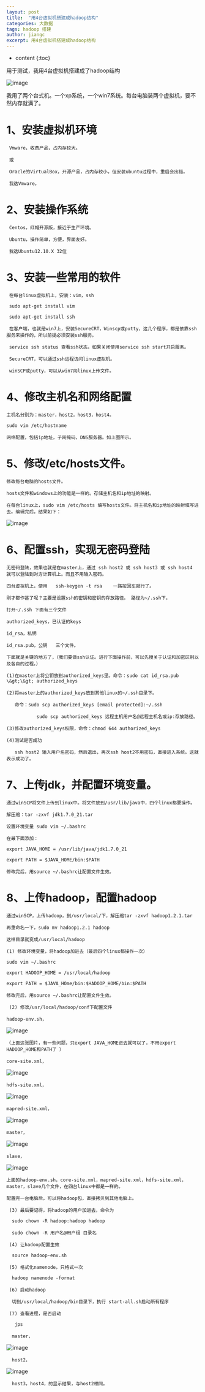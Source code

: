 ```yaml
---
layout: post
title:  "用4台虚拟机搭建成hadoop结构"
categories: 大数据
tags: hadoop 搭建
author: jiangc
excerpt: 用4台虚拟机搭建成hadoop结构
---
```

* content
{:toc}

用于测试，我用4台虚拟机搭建成了hadoop结构

![image](/images/2017\03\dsj\1570372888281.jpg "image")

我用了两个台式机。一个xp系统，一个win7系统。每台电脑装两个虚拟机，要不然内存就满了。

# 1、安装虚拟机环境

     Vmware，收费产品，占内存较大。

     或

     Oracle的VirtualBox，开源产品，占内存较小，但安装ubuntu过程中，重启会出错。

     我选Vmware。

# 2、安装操作系统

     Centos，红帽开源版，接近于生产环境。

     Ubuntu，操作简单，方便，界面友好。

     我选Ubuntu12.10.X 32位

# 3、安装一些常用的软件

     在每台linux虚拟机上，安装：vim，ssh

     sudo apt-get install vim

     sudo apt-get install ssh

     在客户端，也就是win7上，安装SecureCRT，Winscp或putty，这几个程序，都是依靠ssh服务来操作的，所以前提必须安装ssh服务。

     service ssh status 查看ssh状态。如果关闭使用service ssh start开启服务。

     SecureCRT，可以通过ssh远程访问linux虚拟机。

     winSCP或putty，可以从win7向linux上传文件。

# 4、修改主机名和网络配置

    主机名分别为：master，host2，host3，host4。

    sudo vim /etc/hostname

    网络配置，包括ip地址，子网掩码，DNS服务器。如上图所示。

# 5、修改/etc/hosts文件。

    修改每台电脑的hosts文件。

    hosts文件和windows上的功能是一样的。存储主机名和ip地址的映射。

    在每台linux上，sudo vim /etc/hosts 编写hosts文件。将主机名和ip地址的映射填写进去。编辑完后，结果如下：

![image](/images/2017\03\dsj\1570372888297.jpg "image")



# 6、配置ssh，实现无密码登陆

    无密码登陆，效果也就是在master上，通过 ssh host2 或 ssh host3 或 ssh host4 就可以登陆到对方计算机上。而且不用输入密码。

    四台虚拟机上，使用   ssh-keygen -t rsa    一路按回车就行了。

    刚才都作甚了呢？主要是设置ssh的密钥和密钥的存放路径。 路径为~/.ssh下。

    打开~/.ssh 下面有三个文件

    authorized_keys，已认证的keys

    id_rsa，私钥

    id_rsa.pub，公钥   三个文件。

    下面就是关键的地方了，（我们要做ssh认证。进行下面操作前，可以先搜关于认证和加密区别以及各自的过程。）

    (1)在master上将公钥放到authorized_keys里。命令：sudo cat id_rsa.pub \&gt;\&gt; authorized_keys

    (2)将master上的authorized_keys放到其他linux的~/.ssh目录下。

       命令：sudo scp authorized_keys [email protected]:~/.ssh

               sudo scp authorized_keys 远程主机用户名@远程主机名或ip:存放路径。

    (3)修改authorized_keys权限，命令：chmod 644 authorized_keys

    (4)测试是否成功

       ssh host2 输入用户名密码，然后退出，再次ssh host2不用密码，直接进入系统。这就表示成功了。

# 7、上传jdk，并配置环境变量。

    通过winSCP将文件上传到linux中。将文件放到/usr/lib/java中，四个linux都要操作。

    解压缩：tar -zxvf jdk1.7.0_21.tar

    设置环境变量 sudo vim ~/.bashrc

    在最下面添加：

    export JAVA_HOME = /usr/lib/java/jdk1.7.0_21

    export PATH = $JAVA_HOME/bin:$PATH

    修改完后，用source ~/.bashrc让配置文件生效。

# 8、上传hadoop，配置hadoop

    通过winSCP，上传hadoop，到/usr/local/下，解压缩tar -zxvf hadoop1.2.1.tar

    再重命名一下，sudo mv hadoop1.2.1 hadoop

    这样目录就变成/usr/local/hadoop

    (1) 修改环境变量，将hadoop加进去（最后四个linux都操作一次）

    sudo vim ~/.bashrc

    export HADOOP_HOME = /usr/local/hadoop

    export PATH = $JAVA_HOme/bin:$HADOOP_HOME/bin:$PATH

    修改完后，用source ~/.bashrc让配置文件生效。

     (2) 修改/usr/local/hadoop/conf下配置文件

    hadoop-env.sh，

![image](/images/2017\03\dsj\1570372888334.jpg "image")



    （上面这张图片，有一些问题，只export JAVA_HOME进去就可以了，不用export HADOOP_HOME和PATH了 ）

    core-site.xml，

![image](/images/2017\03\dsj\1570372888341.jpg "image")

    hdfs-site.xml，

![image](/images/2017\03\dsj\1570372888346.jpg "image")

    mapred-site.xml，

![image](/images/2017\03\dsj\1570372888352.jpg "image")

    master，

![image](/images/2017\03\dsj\1570372888360.jpg "image")

    slave，

![image](/images/2017\03\dsj\1570372888364.jpg "image")



    上面的hadoop-env.sh，core-site.xml，mapred-site.xml，hdfs-site.xml，master，slave几个文件，在四台linux中都是一样的。

    配置完一台电脑后，可以将hadoop包，直接拷贝到其他电脑上。

     (3) 最后要记得，将hadoop的用户加进去，命令为

      sudo chown -R hadoop:hadoop hadoop

      sudo chown -R 用户名@用户组 目录名

     (4) 让hadoop配置生效

      source hadoop-env.sh

     (5) 格式化namenode，只格式一次

      hadoop namenode -format

     (6) 启动hadoop

      切到/usr/local/hadoop/bin目录下，执行 start-all.sh启动所有程序

     (7) 查看进程，是否启动

       jps

      master，

![image](/images/2017\03\dsj\1570372888369.jpg "image")

      host2，

![image](/images/2017\03\dsj\1570372888376.jpg "image")

      host3，host4，的显示结果，与host2相同。
